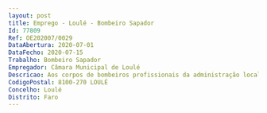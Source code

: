 ```yaml
--- 
layout: post
title: Emprego - Loulé - Bombeiro Sapador
Id: 77809
Ref: OE202007/0029
DataAbertura: 2020-07-01
DataFecho: 2020-07-15
Trabalho: Bombeiro Sapador
Empregador: Câmara Municipal de Loulé
Descricao: Aos corpos de bombeiros profissionais da administração local compete o exercício das funções constantes do anexo I, ao Decreto Lei n.º 106 2002, de 13 de abril.As funções correspondentes aos postos de trabalho a prover serão desempenhadas na área do Município de Loulé, podendo, no entanto serem executados trabalhos fora da área do Município, sempre que ocorram situações que assim o exijam.As condições gerais de trabalho dos bombeiros profissionais da administração local regem se pela Lei Geral do Trabalho em Funções Públicas e pelo Estatuto do Pessoal dos Bombeiros Profissionais da Administração Local.A prestação de trabalho no Corpo de Bombeiros Municipal é organizada de forma a assegurar o serviço durante 24 horas por dia, todos os dias do ano.
CodigoPostal: 8100-270 LOULÉ
Concelho: Loulé
Distrito: Faro
--- 
```

